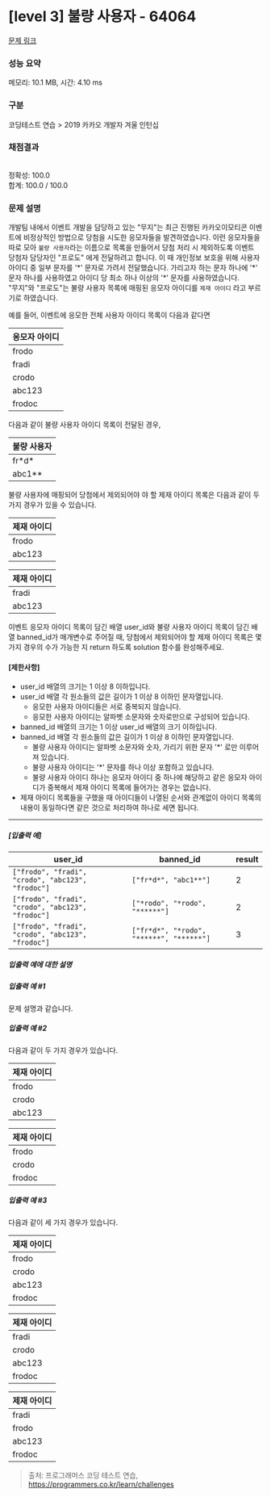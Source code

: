 # [level 3] 불량 사용자 - 64064 

[문제 링크](https://school.programmers.co.kr/learn/courses/30/lessons/64064) 

### 성능 요약

메모리: 10.1 MB, 시간: 4.10 ms

### 구분

코딩테스트 연습 > 2019 카카오 개발자 겨울 인턴십

### 채점결과

<br/>정확성: 100.0<br/>합계: 100.0 / 100.0

### 문제 설명

<p style="user-select: auto;">개발팀 내에서 이벤트 개발을 담당하고 있는 "무지"는 최근 진행된 카카오이모티콘 이벤트에 비정상적인 방법으로 당첨을 시도한 응모자들을 발견하였습니다. 이런 응모자들을 따로 모아 <code style="user-select: auto;">불량 사용자</code>라는 이름으로 목록을 만들어서 당첨 처리 시 제외하도록 이벤트 당첨자 담당자인 "프로도" 에게 전달하려고 합니다. 이 때 개인정보 보호을 위해 사용자 아이디 중 일부 문자를 '*' 문자로 가려서 전달했습니다. 가리고자 하는 문자 하나에 '*' 문자 하나를 사용하였고 아이디 당 최소 하나 이상의 '*' 문자를 사용하였습니다.<br style="user-select: auto;">
"무지"와 "프로도"는 불량 사용자 목록에 매핑된 응모자 아이디를 <code style="user-select: auto;">제재 아이디</code> 라고 부르기로 하였습니다.</p>

<p style="user-select: auto;">예를 들어, 이벤트에 응모한 전체 사용자 아이디 목록이 다음과 같다면</p>
<table class="table" style="user-select: auto;">
        <thead style="user-select: auto;"><tr style="user-select: auto;">
<th style="user-select: auto;">응모자 아이디</th>
</tr>
</thead>
        <tbody style="user-select: auto;"><tr style="user-select: auto;">
<td style="user-select: auto;">frodo</td>
</tr>
<tr style="user-select: auto;">
<td style="user-select: auto;">fradi</td>
</tr>
<tr style="user-select: auto;">
<td style="user-select: auto;">crodo</td>
</tr>
<tr style="user-select: auto;">
<td style="user-select: auto;">abc123</td>
</tr>
<tr style="user-select: auto;">
<td style="user-select: auto;">frodoc</td>
</tr>
</tbody>
      </table>
<p style="user-select: auto;">다음과 같이 불량 사용자 아이디 목록이 전달된 경우,</p>
<table class="table" style="user-select: auto;">
        <thead style="user-select: auto;"><tr style="user-select: auto;">
<th style="user-select: auto;">불량 사용자</th>
</tr>
</thead>
        <tbody style="user-select: auto;"><tr style="user-select: auto;">
<td style="user-select: auto;">fr*d*</td>
</tr>
<tr style="user-select: auto;">
<td style="user-select: auto;">abc1**</td>
</tr>
</tbody>
      </table>
<p style="user-select: auto;">불량 사용자에 매핑되어 당첨에서 제외되어야 야 할 제재 아이디 목록은 다음과 같이 두 가지 경우가 있을 수 있습니다.</p>
<table class="table" style="user-select: auto;">
        <thead style="user-select: auto;"><tr style="user-select: auto;">
<th style="user-select: auto;">제재 아이디</th>
</tr>
</thead>
        <tbody style="user-select: auto;"><tr style="user-select: auto;">
<td style="user-select: auto;">frodo</td>
</tr>
<tr style="user-select: auto;">
<td style="user-select: auto;">abc123</td>
</tr>
</tbody>
      </table><table class="table" style="user-select: auto;">
        <thead style="user-select: auto;"><tr style="user-select: auto;">
<th style="user-select: auto;">제재 아이디</th>
</tr>
</thead>
        <tbody style="user-select: auto;"><tr style="user-select: auto;">
<td style="user-select: auto;">fradi</td>
</tr>
<tr style="user-select: auto;">
<td style="user-select: auto;">abc123</td>
</tr>
</tbody>
      </table>
<p style="user-select: auto;">이벤트 응모자 아이디 목록이 담긴 배열 user_id와 불량 사용자 아이디 목록이 담긴 배열 banned_id가 매개변수로 주어질 때, 당첨에서 제외되어야 할 제재 아이디 목록은 몇가지 경우의 수가 가능한 지 return 하도록 solution 함수를 완성해주세요.</p>

<h4 style="user-select: auto;"><strong style="user-select: auto;">[제한사항]</strong></h4>

<ul style="user-select: auto;">
<li style="user-select: auto;">user_id 배열의 크기는 1 이상 8 이하입니다.</li>
<li style="user-select: auto;">user_id 배열 각 원소들의 값은 길이가 1 이상 8 이하인 문자열입니다.

<ul style="user-select: auto;">
<li style="user-select: auto;">응모한 사용자 아이디들은 서로 중복되지 않습니다.</li>
<li style="user-select: auto;">응모한 사용자 아이디는 알파벳 소문자와 숫자로만으로 구성되어 있습니다.</li>
</ul></li>
<li style="user-select: auto;">banned_id 배열의 크기는 1 이상 user_id 배열의 크기 이하입니다.</li>
<li style="user-select: auto;">banned_id 배열 각 원소들의 값은 길이가 1 이상 8 이하인 문자열입니다.

<ul style="user-select: auto;">
<li style="user-select: auto;">불량 사용자 아이디는 알파벳 소문자와 숫자, 가리기 위한 문자 '*' 로만 이루어져 있습니다.</li>
<li style="user-select: auto;">불량 사용자 아이디는 '*' 문자를 하나 이상 포함하고 있습니다.</li>
<li style="user-select: auto;">불량 사용자 아이디 하나는 응모자 아이디 중 하나에 해당하고 같은 응모자 아이디가 중복해서 제재 아이디 목록에 들어가는 경우는 없습니다.</li>
</ul></li>
<li style="user-select: auto;">제재 아이디 목록들을 구했을 때 아이디들이 나열된 순서와 관계없이 아이디 목록의 내용이 동일하다면 같은 것으로 처리하여 하나로 세면 됩니다.</li>
</ul>

<hr style="user-select: auto;">

<h5 style="user-select: auto;"><strong style="user-select: auto;">[입출력 예]</strong></h5>
<table class="table" style="user-select: auto;">
        <thead style="user-select: auto;"><tr style="user-select: auto;">
<th style="user-select: auto;">user_id</th>
<th style="user-select: auto;">banned_id</th>
<th style="user-select: auto;">result</th>
</tr>
</thead>
        <tbody style="user-select: auto;"><tr style="user-select: auto;">
<td style="user-select: auto;"><code style="user-select: auto;">["frodo", "fradi", "crodo", "abc123", "frodoc"]</code></td>
<td style="user-select: auto;"><code style="user-select: auto;">["fr*d*", "abc1**"]</code></td>
<td style="user-select: auto;">2</td>
</tr>
<tr style="user-select: auto;">
<td style="user-select: auto;"><code style="user-select: auto;">["frodo", "fradi", "crodo", "abc123", "frodoc"]</code></td>
<td style="user-select: auto;"><code style="user-select: auto;">["*rodo", "*rodo", "******"]</code></td>
<td style="user-select: auto;">2</td>
</tr>
<tr style="user-select: auto;">
<td style="user-select: auto;"><code style="user-select: auto;">["frodo", "fradi", "crodo", "abc123", "frodoc"]</code></td>
<td style="user-select: auto;"><code style="user-select: auto;">["fr*d*", "*rodo", "******", "******"]</code></td>
<td style="user-select: auto;">3</td>
</tr>
</tbody>
      </table>
<h5 style="user-select: auto;"><strong style="user-select: auto;">입출력 예에 대한 설명</strong></h5>

<h5 style="user-select: auto;"><strong style="user-select: auto;">입출력 예 #1</strong></h5>

<p style="user-select: auto;">문제 설명과 같습니다.</p>

<h5 style="user-select: auto;"><strong style="user-select: auto;">입출력 예 #2</strong></h5>

<p style="user-select: auto;">다음과 같이 두 가지 경우가 있습니다.</p>
<table class="table" style="user-select: auto;">
        <thead style="user-select: auto;"><tr style="user-select: auto;">
<th style="user-select: auto;">제재 아이디</th>
</tr>
</thead>
        <tbody style="user-select: auto;"><tr style="user-select: auto;">
<td style="user-select: auto;">frodo</td>
</tr>
<tr style="user-select: auto;">
<td style="user-select: auto;">crodo</td>
</tr>
<tr style="user-select: auto;">
<td style="user-select: auto;">abc123</td>
</tr>
</tbody>
      </table><table class="table" style="user-select: auto;">
        <thead style="user-select: auto;"><tr style="user-select: auto;">
<th style="user-select: auto;">제재 아이디</th>
</tr>
</thead>
        <tbody style="user-select: auto;"><tr style="user-select: auto;">
<td style="user-select: auto;">frodo</td>
</tr>
<tr style="user-select: auto;">
<td style="user-select: auto;">crodo</td>
</tr>
<tr style="user-select: auto;">
<td style="user-select: auto;">frodoc</td>
</tr>
</tbody>
      </table>
<h5 style="user-select: auto;"><strong style="user-select: auto;">입출력 예 #3</strong></h5>

<p style="user-select: auto;">다음과 같이 세 가지 경우가 있습니다.</p>
<table class="table" style="user-select: auto;">
        <thead style="user-select: auto;"><tr style="user-select: auto;">
<th style="user-select: auto;">제재 아이디</th>
</tr>
</thead>
        <tbody style="user-select: auto;"><tr style="user-select: auto;">
<td style="user-select: auto;">frodo</td>
</tr>
<tr style="user-select: auto;">
<td style="user-select: auto;">crodo</td>
</tr>
<tr style="user-select: auto;">
<td style="user-select: auto;">abc123</td>
</tr>
<tr style="user-select: auto;">
<td style="user-select: auto;">frodoc</td>
</tr>
</tbody>
      </table><table class="table" style="user-select: auto;">
        <thead style="user-select: auto;"><tr style="user-select: auto;">
<th style="user-select: auto;">제재 아이디</th>
</tr>
</thead>
        <tbody style="user-select: auto;"><tr style="user-select: auto;">
<td style="user-select: auto;">fradi</td>
</tr>
<tr style="user-select: auto;">
<td style="user-select: auto;">crodo</td>
</tr>
<tr style="user-select: auto;">
<td style="user-select: auto;">abc123</td>
</tr>
<tr style="user-select: auto;">
<td style="user-select: auto;">frodoc</td>
</tr>
</tbody>
      </table><table class="table" style="user-select: auto;">
        <thead style="user-select: auto;"><tr style="user-select: auto;">
<th style="user-select: auto;">제재 아이디</th>
</tr>
</thead>
        <tbody style="user-select: auto;"><tr style="user-select: auto;">
<td style="user-select: auto;">fradi</td>
</tr>
<tr style="user-select: auto;">
<td style="user-select: auto;">frodo</td>
</tr>
<tr style="user-select: auto;">
<td style="user-select: auto;">abc123</td>
</tr>
<tr style="user-select: auto;">
<td style="user-select: auto;">frodoc</td>
</tr>
</tbody>
      </table>

> 출처: 프로그래머스 코딩 테스트 연습, https://programmers.co.kr/learn/challenges